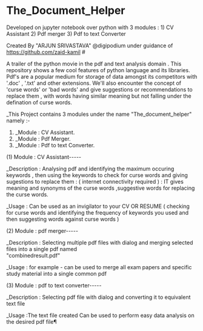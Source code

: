 # The_Document_Helper
 Developed on jupyter notebook over python with 3 modules : 1) CV Assistant 2) Pdf merger 3) Pdf to text Converter

Created By "ARJUN SRIVASTAVA" @digipodium under guidance of https://github.com/zaid-kamil # 

A trailer of the python movie in the pdf and text analysis domain . This repository shows a few cool features of python language and its libraries. Pdf's are a popular medium for storage of data amongst its competitors with '.doc' , '.txt' and other extensions. We'll also encounter the concept of 'curse words' or 'bad words' and give suggestions or recommendations to replace them , with words having similar meaning but not falling under the defination of curse words.
 
_This Project contains 3 modules under the name "The_document_helper" namely :-
1) _Module : CV Assistant.
2) _Module : Pdf Merger.
3) _Module : Pdf to text Converter.


(1) Module : CV Assistant-----

_Description : Analysing pdf and identifying the maximum occuring keywords , then using the keywords to check for curse words                  and giving sugestions to replace them
             : ( internet connectivity required )
             : IT gives meaning and synonyms of the curse words ,suggestive words for replacing the curse words.
             
_Usage       : Can be used as an invigilator to your CV OR RESUME ( checking for curse words and identifying the frequency of                  keywords you used and then suggesting words against curse words )


(2) Module : pdf merger-----

_Description : Selecting multiple pdf files with dialog and merging selected files into a single pdf named        
               "combinedresult.pdf"
               
_Usage       : for example - can be used to merge all exam papers and specific study material into a single common pdf


(3) Module : pdf to text converter-----

_Description : Selecting pdf file with dialog and converting it to equivalent text file

_Usage       :The text file created Can be used to perform easy data analysis on the desired pdf file¶


